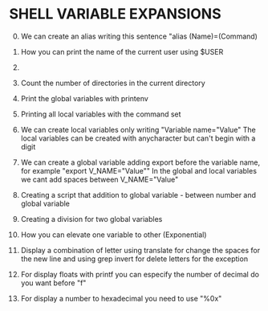 # SHELL VARIABLE EXPANSIONS

0. We can create an alias writing this sentence "alias (Name)=(Command)
1. How you can print the name of the current user using $USER
2.
3. Count the number of directories in the current directory
4. Print the global variables with printenv
5. Printing all local variables with the command set
6. We can create local variables only writing "Variable name="Value"
The local variables can be created with anycharacter but can't begin with a digit
7. We can create a global variable adding export before the variable name, for example "export V_NAME="Value""
In the global and local variables we cant add spaces between V_NAME="Value"
8. Creating a script that addition to global variable - between number and global variable
9. Creating a division for two global variables
10. How you can elevate one variable to other (Exponential)

12. Display a combination of letter using translate for change the spaces for the new line and using grep invert for delete letters for the exception
13. For display floats with printf you can especify the number of decimal do you want before "f"
14. For display a number to hexadecimal you need to use "%0x"